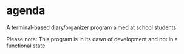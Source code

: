 # agenda
A terminal-based diary/organizer program aimed at school students

Please note: This program is in its dawn of development and not in a functional state
